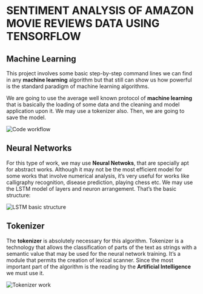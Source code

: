 # SENTIMENT ANALYSIS OF AMAZON MOVIE REVIEWS DATA USING TENSORFLOW

## Machine Learning

This project involves some basic step-by-step command lines we can find in any **machine learning** algorithm but that still can show us how powerful is the standard paradigm of machine learning algorithms. 

We are going to use the average well known protocol of **machine learning** that is basically the loading of some data and the cleaning and model application upon it. We may use a tokenizer also. Then, we are going to save the model.

![Code workflow](“images/workflow_sentiment_analysis.png/”)

## Neural Networks
For this type of work, we may use **Neural Netwoks**, that are specially apt for abstract works. Although it may not be the most efficient model for some works that involve numerical analysis, it’s very useful for works like calligraphy recognition, disease prediction, playing chess etc. We may use the LSTM model of layers and neuron  arrangement. That’s the basic structure:

![LSTM basic structure](“images/lstm.png/”)

## Tokenizer

The **tokenizer** is absolutely necessary for this algorithm. Tokenizer is a technology that allows the classification of parts of the text as strings with a semantic value that may be used for the neural network training. It’s a module that permits the creation of lexical  scanner. Since the most important part of the algorithm is the reading by the **Artificial Intelligence** we must use it.

![Tokenizer work](“images/movie-was-good.PNG”)
